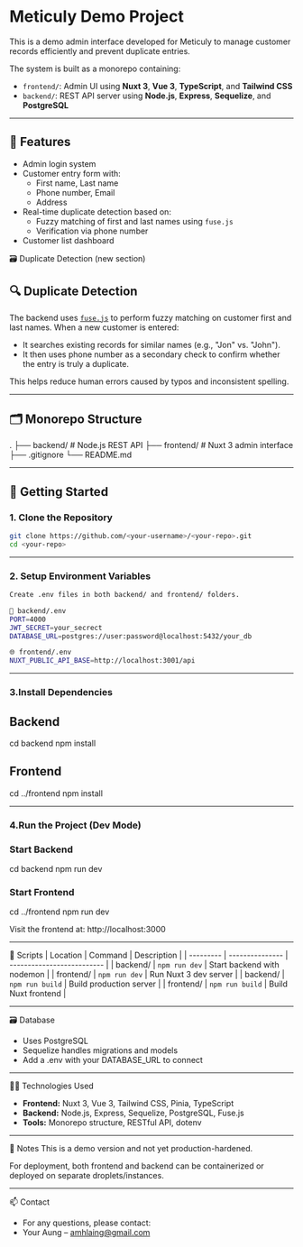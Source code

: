 # Meticuly Demo Project

This is a demo admin interface developed for Meticuly to manage customer records efficiently and prevent duplicate entries.

The system is built as a monorepo containing:
- `frontend/`: Admin UI using **Nuxt 3**, **Vue 3**, **TypeScript**, and **Tailwind CSS**
- `backend/`: REST API server using **Node.js**, **Express**, **Sequelize**, and **PostgreSQL**

---

## 🧩 Features

- Admin login system
- Customer entry form with:
  - First name, Last name
  - Phone number, Email
  - Address
- Real-time duplicate detection based on:
  - Fuzzy matching of first and last names using `fuse.js`
  - Verification via phone number
- Customer list dashboard

🗃️ Duplicate Detection (new section)

## 🔍 Duplicate Detection

The backend uses [`fuse.js`](https://fusejs.io/) to perform fuzzy matching on customer first and last names. When a new customer is entered:

- It searches existing records for similar names (e.g., "Jon" vs. "John").
- It then uses phone number as a secondary check to confirm whether the entry is truly a duplicate.

This helps reduce human errors caused by typos and inconsistent spelling.


---

## 🗂️ Monorepo Structure

.
├── backend/ # Node.js REST API
├── frontend/ # Nuxt 3 admin interface
├── .gitignore
└── README.md

---

## 🚀 Getting Started

### 1. Clone the Repository

```bash
git clone https://github.com/<your-username>/<your-repo>.git
cd <your-repo>

```
--- 

### 2. Setup Environment Variables

```bash
Create .env files in both backend/ and frontend/ folders.

🔧 backend/.env
PORT=4000
JWT_SECRET=your_secrect
DATABASE_URL=postgres://user:password@localhost:5432/your_db

🌐 frontend/.env
NUXT_PUBLIC_API_BASE=http://localhost:3001/api

```
---

### 3.Install Dependencies

## Backend
cd backend
npm install

## Frontend
cd ../frontend
npm install

---

### 4.Run the Project (Dev Mode)
### Start Backend
cd backend
npm run dev

### Start Frontend
cd ../frontend
npm run dev

Visit the frontend at: http://localhost:3000

---

🧪 Scripts
| Location  | Command         | Description                |
| --------- | --------------- | -------------------------- |
| backend/  | `npm run dev`   | Start backend with nodemon |
| frontend/ | `npm run dev`   | Run Nuxt 3 dev server      |
| backend/  | `npm run build` | Build production server    |
| frontend/ | `npm run build` | Build Nuxt frontend        |

---

🗃️ Database
- Uses PostgreSQL
- Sequelize handles migrations and models
- Add a .env with your DATABASE_URL to connect


---

👨‍💻 Technologies Used
- **Frontend:** Nuxt 3, Vue 3, Tailwind CSS, Pinia, TypeScript
- **Backend:** Node.js, Express, Sequelize, PostgreSQL, Fuse.js
- **Tools:** Monorepo structure, RESTful API, dotenv

---

📌 Notes
This is a demo version and not yet production-hardened.

For deployment, both frontend and backend can be containerized or deployed on separate droplets/instances.

---

📫 Contact
- For any questions, please contact:
- Your Aung – amhlaing@gmail.com

